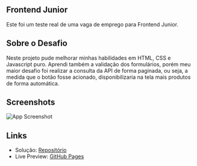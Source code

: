 
## Frontend Junior
Este foi um teste real de uma vaga de emprego para Frontend Junior.

## Sobre o Desafio
Neste projeto pude melhorar minhas habilidades em HTML, CSS e Javascript puro.
Aprendi também a validação dos formulários, porém meu maior desafio foi realizar a consulta da API de forma paginada, ou seja, a medida que o botão fosse acionado, disponibilizaria na tela mais produtos de forma automática.


## Screenshots

![App Screenshot](https://i.ibb.co/94w79nJ/Desktop.png)

## Links

- Solução: [Repositório](https://github.com/roger-desenv/desafio-frontend/)
- Live Preview: [GitHub Pages](https://roger-desenv.github.io/desafio-frontend/)


